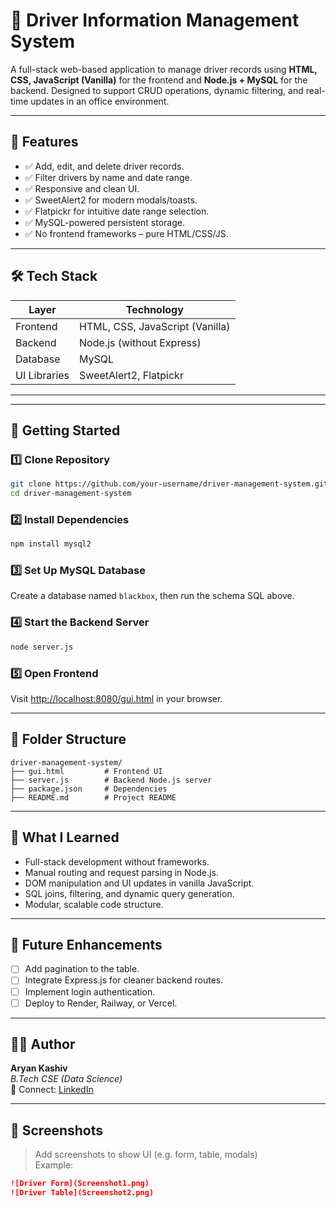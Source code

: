 # 🚗 Driver Information Management System

A full-stack web-based application to manage driver records using **HTML, CSS, JavaScript (Vanilla)** for the frontend and **Node.js + MySQL** for the backend. Designed to support CRUD operations, dynamic filtering, and real-time updates in an office environment.

---

## 🔧 Features

- ✅ Add, edit, and delete driver records.
- ✅ Filter drivers by name and date range.
- ✅ Responsive and clean UI.
- ✅ SweetAlert2 for modern modals/toasts.
- ✅ Flatpickr for intuitive date range selection.
- ✅ MySQL-powered persistent storage.
- ✅ No frontend frameworks – pure HTML/CSS/JS.

---

## 🛠 Tech Stack

| Layer         | Technology                         |
|--------------|-------------------------------------|
| Frontend     | HTML, CSS, JavaScript (Vanilla)     |
| Backend      | Node.js (without Express)           |
| Database     | MySQL                               |
| UI Libraries | SweetAlert2, Flatpickr               |

---

---

## 🚀 Getting Started

### 1️⃣ Clone Repository
```bash
git clone https://github.com/your-username/driver-management-system.git
cd driver-management-system
```

### 2️⃣ Install Dependencies
```bash
npm install mysql2
```

### 3️⃣ Set Up MySQL Database
Create a database named `blackbox`, then run the schema SQL above.

### 4️⃣ Start the Backend Server
```bash
node server.js
```

### 5️⃣ Open Frontend
Visit [http://localhost:8080/gui.html](http://localhost:8080/gui.html) in your browser.

---

## 📂 Folder Structure

```
driver-management-system/
├── gui.html         # Frontend UI
├── server.js        # Backend Node.js server
├── package.json     # Dependencies
├── README.md        # Project README
```

---

## 🧠 What I Learned

- Full-stack development without frameworks.
- Manual routing and request parsing in Node.js.
- DOM manipulation and UI updates in vanilla JavaScript.
- SQL joins, filtering, and dynamic query generation.
- Modular, scalable code structure.

---

## 🔮 Future Enhancements

- [ ] Add pagination to the table.
- [ ] Integrate Express.js for cleaner backend routes.
- [ ] Implement login authentication.
- [ ] Deploy to Render, Railway, or Vercel.

---

## 👨‍💻 Author

**Aryan Kashiv**  
_B.Tech CSE (Data Science)_  
📧 Connect: [LinkedIn](https://www.linkedin.com/in/aryan-kashiv-50973b295/)

---

## 📸 Screenshots

> Add screenshots to show UI (e.g. form, table, modals)  
Example:

```md
![Driver Form](Screenshot1.png)
![Driver Table](Screenshot2.png)
```

